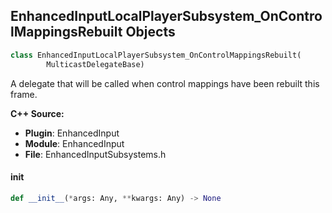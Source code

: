 ## EnhancedInputLocalPlayerSubsystem_OnControlMappingsRebuilt Objects

```python
class EnhancedInputLocalPlayerSubsystem_OnControlMappingsRebuilt(
        MulticastDelegateBase)
```

A delegate that will be called when control mappings have been rebuilt this frame.

**C++ Source:**

- **Plugin**: EnhancedInput
- **Module**: EnhancedInput
- **File**: EnhancedInputSubsystems.h

<a id="unreal.EnhancedInputLocalPlayerSubsystem_OnControlMappingsRebuilt.__init__"></a>

#### __init__

```python
def __init__(*args: Any, **kwargs: Any) -> None
```

<a id="unreal.EnhancedInputUserSettings_EnhancedInputUserSettingsApplied"></a>